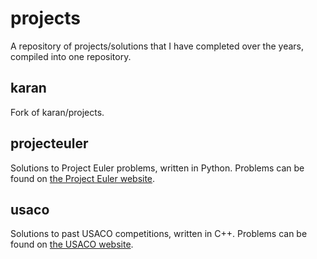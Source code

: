 projects
========

A repository of projects/solutions that I have completed over the years, compiled into one repository.

karan
-----

Fork of karan/projects.

projecteuler
------------

Solutions to Project Euler problems, written in Python. Problems can be found on [the Project Euler website](https://projecteuler.net).

usaco
-----

Solutions to past USACO competitions, written in C++. Problems can be found on [the USACO website](http://usaco.org).